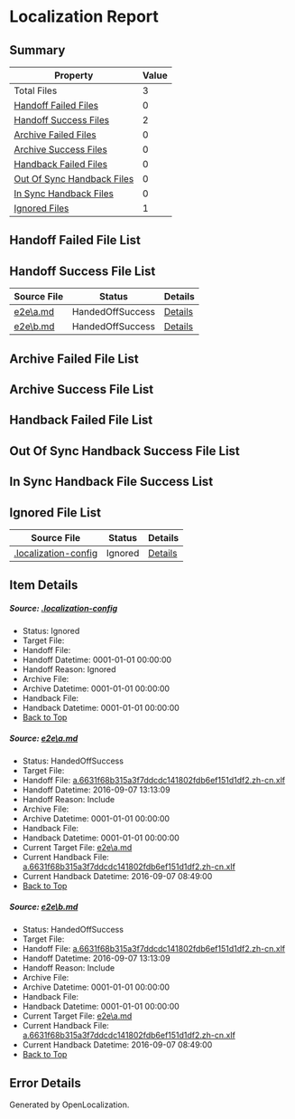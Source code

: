 # <a name='report-top'></a> Localization Report

## Summary
 Property | Value 
 -------- | ----- 
 Total Files | 3
[ Handoff Failed Files ](#handoff-failed-list)| 0
[ Handoff Success Files ](#handoff-success-list)| 2
[ Archive Failed Files ](#archive-failed-list)| 0
[ Archive Success Files ](#archive-success-list)| 0
[ Handback Failed Files ](#handback-failed-list)| 0
[ Out Of Sync Handback Files ](#outofsync-handback-success-list)| 0
[ In Sync Handback Files ](#insync-handback-success-list)| 0
[ Ignored Files ](#ignored-list)| 1

## <a name='handoff-failed-list'></a> Handoff Failed File List

## <a name='handoff-success-list'></a> Handoff Success File List
 Source File | Status | Details 
 ----------- | ------ | ------- 
 [e2e\a.md](https://github.com/OpenLocalizationTestOrg/ol-test0/blob/3160f06d2de5ef52c8855b025e33a6918873c8fc/e2e/a.md) | HandedOffSuccess | [Details](#a50b3233c02030191fc4bb0c6fa30bde17865f921)
 [e2e\b.md](https://github.com/OpenLocalizationTestOrg/ol-test0/blob/3160f06d2de5ef52c8855b025e33a6918873c8fc/e2e/b.md) | HandedOffSuccess | [Details](#a50b3233c02030191fc4bb0c6fa30bde17865f922)

## <a name='archive-failed-list'></a> Archive Failed File List

## <a name='archive-success-list'></a> Archive Success File List

## <a name='handback-failed-list'></a> Handback Failed File List

## <a name='outofsync-handback-success-list'></a> Out Of Sync Handback Success File List

## <a name='insync-handback-success-list'></a> In Sync Handback File Success List

## <a name='ignored-list'></a> Ignored File List
 Source File | Status | Details 
 ----------- | ------ | ------- 
 [.localization-config](https://github.com/OpenLocalizationTestOrg/ol-test0/blob/3160f06d2de5ef52c8855b025e33a6918873c8fc/.localization-config) | Ignored | [Details](#c268a05ecaa7ec85942ed632c29928ee5bd6da8d0)

## Item Details
##### <a name='c268a05ecaa7ec85942ed632c29928ee5bd6da8d0'></a> Source: [.localization-config](https://github.com/OpenLocalizationTestOrg/ol-test0/blob/3160f06d2de5ef52c8855b025e33a6918873c8fc/.localization-config)
* Status: Ignored
* Target File: 
* Handoff File: 
* Handoff Datetime: 0001-01-01 00:00:00
* Handoff Reason: Ignored
* Archive File: 
* Archive Datetime: 0001-01-01 00:00:00
* Handback File: 
* Handback Datetime: 0001-01-01 00:00:00
* [Back to Top](#report-top)

##### <a name='a50b3233c02030191fc4bb0c6fa30bde17865f921'></a> Source: [e2e\a.md](https://github.com/OpenLocalizationTestOrg/ol-test0/blob/3160f06d2de5ef52c8855b025e33a6918873c8fc/e2e/a.md)
* Status: HandedOffSuccess
* Target File: 
* Handoff File: [a.6631f68b315a3f7ddcdc141802fdb6ef151d1df2.zh-cn.xlf](https://github.com/OpenLocalizationTestOrg/ol-test0-handoff/blob/09a3512928aac8d6d858c93e8d73a1af08974cfd/ol-handoff/OpenLocalizationTestOrg/ol-test0-zhcn/yuwzho/ht/a.6631f68b315a3f7ddcdc141802fdb6ef151d1df2.zh-cn.xlf)
* Handoff Datetime: 2016-09-07 13:13:09
* Handoff Reason: Include
* Archive File: 
* Archive Datetime: 0001-01-01 00:00:00
* Handback File: 
* Handback Datetime: 0001-01-01 00:00:00
* Current Target File: [e2e\a.md](https://github.com/OpenLocalizationTestOrg/ol-test0-zhcn/blob/5e2804faf0422d4bc4492b31613ad83d106cd138/e2e/a.md)
* Current Handback File: [a.6631f68b315a3f7ddcdc141802fdb6ef151d1df2.zh-cn.xlf](https://github.com/OpenLocalizationTestOrg/ol-test0-handback/blob/b58fbea69623b0ee0b0fbb460199fdd3a50c2478/ol-handback/OpenLocalizationTestOrg/ol-test0-zhcn/yuwzho/ht/a.6631f68b315a3f7ddcdc141802fdb6ef151d1df2.zh-cn.xlf)
* Current Handback Datetime: 2016-09-07 08:49:00
* [Back to Top](#report-top)

##### <a name='a50b3233c02030191fc4bb0c6fa30bde17865f922'></a> Source: [e2e\b.md](https://github.com/OpenLocalizationTestOrg/ol-test0/blob/3160f06d2de5ef52c8855b025e33a6918873c8fc/e2e/b.md)
* Status: HandedOffSuccess
* Target File: 
* Handoff File: [a.6631f68b315a3f7ddcdc141802fdb6ef151d1df2.zh-cn.xlf](https://github.com/OpenLocalizationTestOrg/ol-test0-handoff/blob/09a3512928aac8d6d858c93e8d73a1af08974cfd/ol-handoff/OpenLocalizationTestOrg/ol-test0-zhcn/yuwzho/ht/a.6631f68b315a3f7ddcdc141802fdb6ef151d1df2.zh-cn.xlf)
* Handoff Datetime: 2016-09-07 13:13:09
* Handoff Reason: Include
* Archive File: 
* Archive Datetime: 0001-01-01 00:00:00
* Handback File: 
* Handback Datetime: 0001-01-01 00:00:00
* Current Target File: [e2e\a.md](https://github.com/OpenLocalizationTestOrg/ol-test0-zhcn/blob/5e2804faf0422d4bc4492b31613ad83d106cd138/e2e/a.md)
* Current Handback File: [a.6631f68b315a3f7ddcdc141802fdb6ef151d1df2.zh-cn.xlf](https://github.com/OpenLocalizationTestOrg/ol-test0-handback/blob/b58fbea69623b0ee0b0fbb460199fdd3a50c2478/ol-handback/OpenLocalizationTestOrg/ol-test0-zhcn/yuwzho/ht/a.6631f68b315a3f7ddcdc141802fdb6ef151d1df2.zh-cn.xlf)
* Current Handback Datetime: 2016-09-07 08:49:00
* [Back to Top](#report-top)


## Error Details

Generated by OpenLocalization.
